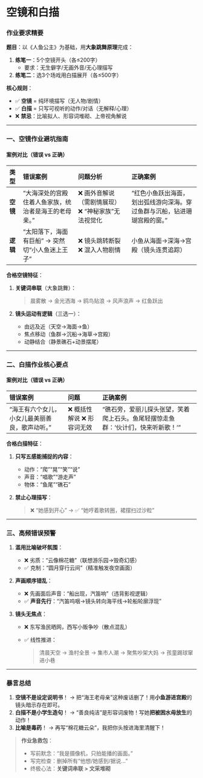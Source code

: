 # 空镜和白描

### **作业要求精要**

**题目**：以《人鱼公主》为基础，用**大象跳舞原理**完成：

1. **练笔一**：5个空镜开头（各≤200字）
   - 要求：无生僻字/无画外音/无心理描写
2. **练笔二**：选3个场戏用白描展开（各≤500字）

**核心规则**：

- ✅ **空镜** = 纯环境描写（无人物/剧情）
- ✅ **白描** = 只写可视听的动作/对话（无解释/心理）
- ❌ **禁忌**：比喻拟人、形容词堆砌、上帝视角解说

------

### **一、空镜作业避坑指南**

#### **案例对比（错误 vs 正确）**

| 类型     | 错误案例                                             | 问题分析                                          | 正确案例                                                     |
| :------- | :--------------------------------------------------- | :------------------------------------------------ | :----------------------------------------------------------- |
| **空镜** | “大海深处的宫殿住着人鱼家族，统治者是海王的老母亲。” | ❌ 画外音解说（需剧情展现） ❌ “神秘家族”无法视觉化 | “红色小鱼跃出海面，划出弧线游向深海。穿过鱼群与沉船，钻进珊瑚宫殿的窗。” |
| **逻辑** | “太阳落下，海面有巨船” → 突然切“小人鱼迷上王子”      | ❌ 镜头跳转断裂 ❌ 混入人物剧情                     | 小鱼从海面→深海→宫殿（镜头连贯追踪）                         |

**合格空镜特征**：

1. **关键词串联**（大象跳舞）：

   > 晨雾散 → 金光洒海 → 鸥鸟贴浪 → 风声浪声 → 红鱼跃出

2. **镜头运动有逻辑**（三选一）：

   - 由远及近（天空→海面→鱼）
   - 焦点移动（鱼群→沉船→海草→宫殿）
   - 动静结合（静景礁石+动景摆尾）

------

### **二、白描作业核心要点**

#### **案例对比（错误 vs 正确）**

| 错误案例                                       | 问题                      | 正确案例                                                     |
| :--------------------------------------------- | :------------------------ | :----------------------------------------------------------- |
| “海王有六个女儿，小女儿最美丽善良，歌声动听。” | ❌ 概括性解说 ❌ 形容词无效 | “礁石旁，爱丽儿探头张望，笑着爬上石头。鱼尾轻摆惊走鱼群：‘伙计们，快来听新歌！’” |

**合格白描特征**：

1. **只写五感能捕捉的内容**：

   - 动作：“爬”“晃”“笑”“说”
   - 声音：“唱歌”“游走声”
   - 物体：“鱼尾”“礁石”

2. **禁止心理描写**：

   > ❌ “她感到开心” → ✅ “她哼着歌转圈，裙摆扫过沙粒”

------

### **三、高频错误预警**

1. **滥用比喻破坏氛围**：

   - ❌ 劣质：“云像棉花糖”（联想游乐园→毁奇幻感）
   - ✅ 克制：“圆月穿行云间”（精准触发夜空画面）

2. **声画顺序错乱**：

   - ❌ 先画面后声音：“船出现，汽笛响”（违背影视逻辑）
   - ✅ **声音先行**：“汽笛呜咽→镜头转向海平线→轮船轮廓浮现”

3. **镜头无焦点**：

   - ❌ 东写渔民晒网，西写小贩争吵（散点混乱）

   - ✅ 线性推进：

     > 清晨天空 → 渔村全景 → 集市人潮 → 聚焦吵架大妈 → 孩童踢球窜进小巷

------

### **暴言总结**

1. **空镜不是设定说明书**！
   → 把“海王老母亲”这种废话删了！用**小鱼游进宫殿**的镜头暗示存在即可。
2. **白描不是小学生造句**！
   → “善良纯洁”是形容词废物！写她**把被困水母放生**的动作！
3. **比喻是毒药**！
   → 再写“棉花糖云朵”，我把你头按进海里清醒下！

> **作业急救包**：
>
> - 写前默念：“我是摄像机，只拍能播的画面。”
> - 写完检查：删掉所有“他想/她感到/据说...”
> - 终极心法：**关键词串联 > 文采堆砌**